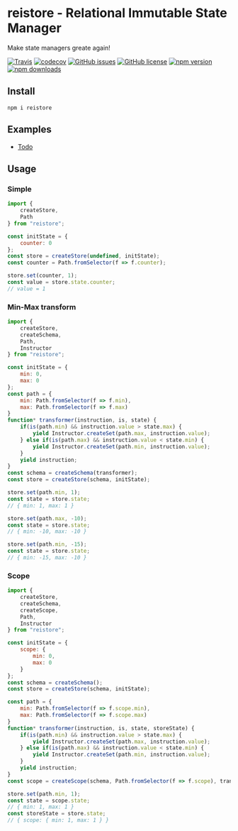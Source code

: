 # reistore - Relational Immutable State Manager
Make state managers greate again!

[![Travis](https://img.shields.io/travis/Wroud/reistore.svg)](https://travis-ci.org/Wroud/reistore)
[![codecov](https://codecov.io/gh/Wroud/reistore/branch/master/graph/badge.svg)](https://codecov.io/gh/Wroud/reistore)
[![GitHub issues](https://img.shields.io/github/issues/Wroud/reistore.svg)](https://github.com/Wroud/reistore/issues)
[![GitHub license](https://img.shields.io/github/license/Wroud/reistore.svg)](https://github.com/Wroud/reistore/blob/master/LICENSE)
[![npm version](https://img.shields.io/npm/v/reistore.svg?style=flat-square)](https://www.npmjs.com/package/reistore)
[![npm downloads](https://img.shields.io/npm/dm/reistore.svg?style=flat-square)](https://www.npmjs.com/package/reistore)

## Install
```
npm i reistore
```

## Examples
* [Todo](https://codesandbox.io/s/github/Wroud/reistore-react/tree/master/examples/ts)

## Usage
### Simple
```js
import { 
    createStore,
    Path
} from "reistore";

const initState = {
    counter: 0
};
const store = createStore(undefined, initState);
const counter = Path.fromSelector(f => f.counter);

store.set(counter, 1);
const value = store.state.counter;
// value = 1
```
### Min-Max transform
```js
import { 
    createStore,
    createSchema,
    Path,
    Instructor
} from "reistore";

const initState = {
    min: 0,
    max: 0
};
const path = {
    min: Path.fromSelector(f => f.min),
    max: Path.fromSelector(f => f.max)
}
function* transformer(instruction, is, state) {
    if(is(path.min) && instruction.value > state.max) {
        yield Instructor.createSet(path.max, instruction.value);
    } else if(is(path.max) && instruction.value < state.min) {
        yield Instructor.createSet(path.min, instruction.value);
    }
    yield instruction;
}
const schema = createSchema(transformer);
const store = createStore(schema, initState);

store.set(path.min, 1);
const state = store.state;
// { min: 1, max: 1 }

store.set(path.max, -10);
const state = store.state;
// { min: -10, max: -10 }

store.set(path.min, -15);
const state = store.state;
// { min: -15, max: -10 }
```

### Scope
```js
import { 
    createStore,
    createSchema,
    createScope,
    Path,
    Instructor
} from "reistore";

const initState = {
    scope: {
        min: 0,
        max: 0
    }
};
const schema = createSchema();
const store = createStore(schema, initState);

const path = {
    min: Path.fromSelector(f => f.scope.min),
    max: Path.fromSelector(f => f.scope.max)
}
function* transformer(instruction, is, state, storeState) {
    if(is(path.min) && instruction.value > state.max) {
        yield Instructor.createSet(path.max, instruction.value);
    } else if(is(path.max) && instruction.value < state.min) {
        yield Instructor.createSet(path.min, instruction.value);
    }
    yield instruction;
}
const scope = createScope(schema, Path.fromSelector(f => f.scope), transformer);

store.set(path.min, 1);
const state = scope.state;
// { min: 1, max: 1 }
const storeState = store.state;
// { scope: { min: 1, max: 1 } }
```
